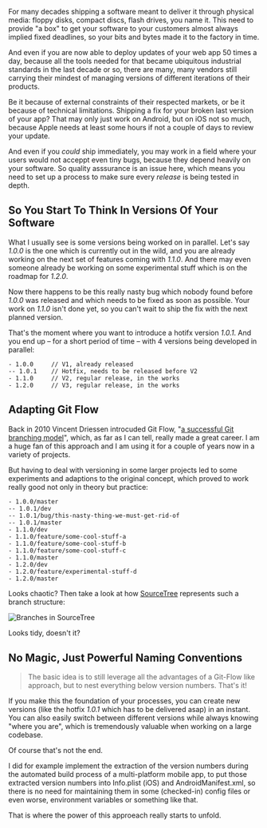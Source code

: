 For many decades shipping a software meant to deliver it through physical media: floppy disks, compact discs, flash drives, you name it. This need to provide "a box" to get your software to your customers almost always implied fixed deadlines, so your bits and bytes made it to the factory in time.

And even if you are now able to deploy updates of your web app 50 times a day, because all the tools needed for that became ubiquitous industrial standards in the last decade or so, there are many, many vendors still carrying their mindest of managing versions of different iterations of their products.

Be it because of external constraints of their respected markets, or be it because of technical limitations. Shipping a fix for your broken last version of your app? That may only just work on Android, but on iOS not so much, because Apple needs at least some hours if not a couple of days to review your update.

And even if you _could_ ship immediately, you may work in a field where your users would not acceppt even tiny bugs, because they depend heavily on your software. So quality asssurance is an issue here, which means you need to set up a process to make sure every _release_ is being tested in depth.

## So You Start To Think In Versions Of Your Software

What I usually see is some versions being worked on in parallel. Let's say _1.0.0_ is the one which is currently out in the wild, and you are already working on the next set of features coming with _1.1.0_. And there may even someone already be working on some experimental stuff which is on the roadmap for _1.2.0_.

Now there happens to be this really nasty bug which nobody found before _1.0.0_ was released and which needs to be fixed as soon as possible. Your work on _1.1.0_ isn't done yet, so you can't wait to ship the fix with the next planned version.

That's the moment where you want to introduce a hotifx version _1.0.1_. And you end up – for a short period of time – with 4 versions being developed in parallel:

	- 1.0.0		// V1, already released
	-- 1.0.1	// Hotfix, needs to be released before V2
	- 1.1.0		// V2, regular release, in the works
	- 1.2.0		// V3, regular release, in the works

## Adapting Git Flow

Back in 2010 Vincent Driessen introcuded Git Flow, "[a successful Git branching model](http://nvie.com/posts/a-successful-git-branching-model/)", which, as far as I can tell, really made a great career. I am a huge fan of this approach and I am using it for a couple of years now in a variety of projects.

But having to deal with versioning in some larger projects led to some experiments and adaptions to the original concept, which proved to work really good not only in theory but practice:

	- 1.0.0/master
	-- 1.0.1/dev
	-- 1.0.1/bug/this-nasty-thing-we-must-get-rid-of
	-- 1.0.1/master
	- 1.1.0/dev
	- 1.1.0/feature/some-cool-stuff-a
	- 1.1.0/feature/some-cool-stuff-b
	- 1.1.0/feature/some-cool-stuff-c
	- 1.1.0/master
	- 1.2.0/dev
	- 1.2.0/feature/experimental-stuff-d
	- 1.2.0/master

Looks chaotic? Then take a look at how [SourceTree](https://www.sourcetreeapp.com/) represents such a branch structure:

![Branches in SourceTree](https://thomasbandt.com/upload/branches.png)

Looks tidy, doesn't it?

## No Magic, Just Powerful Naming Conventions

> The basic idea is to still leverage all the advantages of a Git-Flow like approach, but to nest everything below version numbers. That's it!

If you make this the foundation of your processes, you can create new versions (like the hotfix _1.0.1_ which has to be delivered asap) in an instant. You can also easily switch between different versions while always knowing "where you are", which is tremendously valuable when working on a large codebase.

Of course that's not the end.

I did for example implement the extraction of the version numbers during the automated build process of a multi-platform mobile app, to put those extracted version numbers into Info.plist (iOS) and AndroidManifest.xml, so there is no need for maintaining them in some (checked-in) config files or even worse, environment variables or something like that.

That is where the power of this approeach really starts to unfold.
